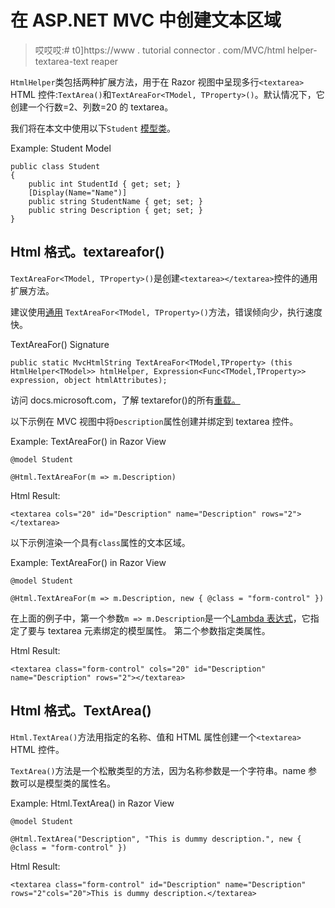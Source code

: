 # 在 ASP.NET MVC 中创建文本区域

> 哎哎哎:# t0]https://www . tutorial connector . com/MVC/html helper-textarea-text reaper

`HtmlHelper`类包括两种扩展方法，用于在 Razor 视图中呈现多行`<textarea>` HTML 控件:`TextArea()`和`TextAreaFor<TModel, TProperty>()`。默认情况下，它创建一个行数=2、列数=20 的 textarea。

我们将在本文中使用以下`Student` [模型类](/mvc/mvc-model)。

Example: Student Model 

```
public class Student
{
    public int StudentId { get; set; }
    [Display(Name="Name")]
    public string StudentName { get; set; }
    public string Description { get; set; }
} 
```

## Html 格式。textareafor()

`TextAreaFor<TModel, TProperty>()`是创建`<textarea></textarea>`控件的通用扩展方法。

建议使用[通用](/csharp/csharp-generics) `TextAreaFor<TModel, TProperty>()`方法，错误倾向少，执行速度快。

TextAreaFor() Signature 

```
public static MvcHtmlString TextAreaFor<TModel,TProperty> (this HtmlHelper<TModel>> htmlHelper, Expression<Func<TModel,TProperty>> expression, object htmlAttributes); 
```

访问 docs.microsoft.com，了解 textarefor()的所有[重载。](https://docs.microsoft.com/en-us/dotnet/api/system.web.mvc.html.textareaextensions?view=aspnet-mvc-5.2)

以下示例在 MVC 视图中将`Description`属性创建并绑定到 textarea 控件。

Example: TextAreaFor() in Razor View

```
@model Student

@Html.TextAreaFor(m => m.Description) 
```

Html Result:

```
<textarea cols="20" id="Description" name="Description" rows="2"></textarea>
```

以下示例渲染一个具有`class`属性的文本区域。

Example: TextAreaFor() in Razor View

```
@model Student

@Html.TextAreaFor(m => m.Description, new { @class = "form-control" }) 
```

在上面的例子中，第一个参数`m => m.Description`是一个[Lambda 表达式](/linq/linq-lambda-expression)，它指定了要与 textarea 元素绑定的模型属性。 第二个参数指定类属性。

Html Result:

```
<textarea class="form-control" cols="20" id="Description" name="Description" rows="2"></textarea>
```

## Html 格式。TextArea()

`Html.TextArea()`方法用指定的名称、值和 HTML 属性创建一个`<textarea>` HTML 控件。

`TextArea()`方法是一个松散类型的方法，因为名称参数是一个字符串。name 参数可以是模型类的属性名。

Example: Html.TextArea() in Razor View 

```
@model Student

@Html.TextArea("Description", "This is dummy description.", new { @class = "form-control" }) 
```

Html Result:

```
<textarea class="form-control" id="Description" name="Description" rows="2"cols="20">This is dummy description.</textarea>
```

